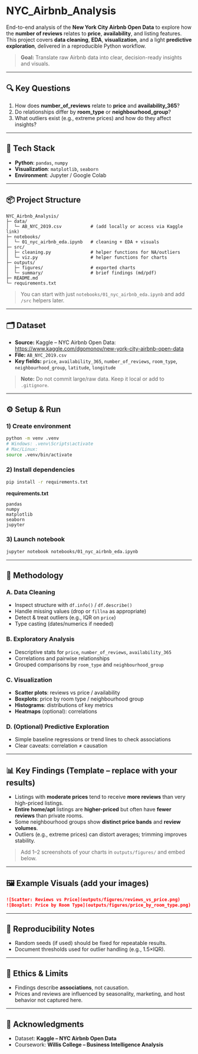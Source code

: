 # NYC_Airbnb_Analysis

End-to-end analysis of the **New York City Airbnb Open Data** to explore how the **number of reviews** relates to **price**, **availability**, and listing features. This project covers **data cleaning**, **EDA**, **visualization**, and a light **predictive exploration**, delivered in a reproducible Python workflow.

> **Goal:** Translate raw Airbnb data into clear, decision-ready insights and visuals.

---

## 🔍 Key Questions
1. How does **number_of_reviews** relate to **price** and **availability_365**?
2. Do relationships differ by **room_type** or **neighbourhood_group**?
3. What outliers exist (e.g., extreme prices) and how do they affect insights?

---

## 🧰 Tech Stack
- **Python**: `pandas`, `numpy`
- **Visualization**: `matplotlib`, `seaborn`
- **Environment**: Jupyter / Google Colab

---

## 📦 Project Structure
```
NYC_Airbnb_Analysis/
├─ data/
│  └─ AB_NYC_2019.csv           # (add locally or access via Kaggle link)
├─ notebooks/
│  └─ 01_nyc_airbnb_eda.ipynb   # cleaning + EDA + visuals
├─ src/
│  ├─ cleaning.py               # helper functions for NA/outliers
│  └─ viz.py                    # helper functions for charts
├─ outputs/
│  ├─ figures/                  # exported charts
│  └─ summary/                  # brief findings (md/pdf)
├─ README.md
└─ requirements.txt
```

> You can start with just `notebooks/01_nyc_airbnb_eda.ipynb` and add `/src` helpers later.

---

## 🗂 Dataset
- **Source:** Kaggle – NYC Airbnb Open Data: https://www.kaggle.com/dgomonov/new-york-city-airbnb-open-data
- **File:** `AB_NYC_2019.csv`
- **Key fields:** `price`, `availability_365`, `number_of_reviews`, `room_type`, `neighbourhood_group`, `latitude`, `longitude`

> **Note:** Do not commit large/raw data. Keep it local or add to `.gitignore`.

---

## ⚙️ Setup & Run

### 1) Create environment
```bash
python -m venv .venv
# Windows: .venv\Scripts\activate
# Mac/Linux:
source .venv/bin/activate
```

### 2) Install dependencies
```bash
pip install -r requirements.txt
```

**requirements.txt**
```
pandas
numpy
matplotlib
seaborn
jupyter
```

### 3) Launch notebook
```bash
jupyter notebook notebooks/01_nyc_airbnb_eda.ipynb
```

---

## 🔧 Methodology

### A. Data Cleaning
- Inspect structure with `df.info()` / `df.describe()`
- Handle missing values (drop or `fillna` as appropriate)
- Detect & treat outliers (e.g., IQR on `price`)
- Type casting (dates/numerics if needed)

### B. Exploratory Analysis
- Descriptive stats for `price`, `number_of_reviews`, `availability_365`
- Correlations and pairwise relationships
- Grouped comparisons by `room_type` and `neighbourhood_group`

### C. Visualization
- **Scatter plots**: reviews vs price / availability
- **Boxplots**: price by room type / neighbourhood group
- **Histograms**: distributions of key metrics
- **Heatmaps** (optional): correlations

### D. (Optional) Predictive Exploration
- Simple baseline regressions or trend lines to check associations
- Clear caveats: correlation ≠ causation

---

## 📊 Key Findings (Template – replace with your results)
- Listings with **moderate prices** tend to receive **more reviews** than very high-priced listings.
- **Entire home/apt** listings are **higher-priced** but often have **fewer reviews** than private rooms.
- Some neighbourhood groups show **distinct price bands** and **review volumes**.
- Outliers (e.g., extreme prices) can distort averages; trimming improves stability.

> Add 1–2 screenshots of your charts in `outputs/figures/` and embed below.

---

## 🖼 Example Visuals (add your images)
```markdown
![Scatter: Reviews vs Price](outputs/figures/reviews_vs_price.png)
![Boxplot: Price by Room Type](outputs/figures/price_by_room_type.png)
```

---

## 🧭 Reproducibility Notes
- Random seeds (if used) should be fixed for repeatable results.
- Document thresholds used for outlier handling (e.g., 1.5×IQR).

---

## 📜 Ethics & Limits
- Findings describe **associations**, not causation.
- Prices and reviews are influenced by seasonality, marketing, and host behavior not captured here.

---

## 📣 Acknowledgments
- Dataset: **Kaggle – NYC Airbnb Open Data**
- Coursework: **Willis College – Business Intelligence Analysis**
